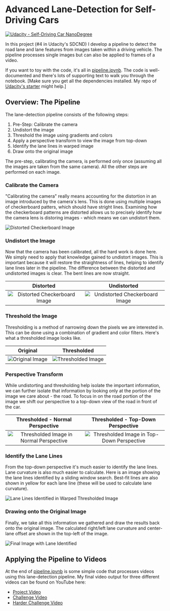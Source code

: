 # Advanced Lane-Detection for Self-Driving Cars

[![Udacity - Self-Driving Car NanoDegree](https://s3.amazonaws.com/udacity-sdc/github/shield-carnd.svg)](http://www.udacity.com/drive)

In this project (#4 in Udacity's SDCND) I develop a pipeline to detect the road lane and lane features from images taken within a driving vehicle. The pipeline processes single images but can also be applied to frames of a video.

If you want to toy with the code, it's all in [pipeline.ipynb](https://github.com/SealedSaint/CarND-Term1-P4/blob/master/pipeline.ipynb). The code is well-documented and there's lots of supporting text to walk you through the notebook. [Make sure you get all the dependencies installed. My repo of [Udacity's starter](https://github.com/SealedSaint/CarND-Term1-Starter) might help.] 


## Overview: The Pipeline

The lane-detection pipeline consists of the following steps:

1. Pre-Step: Calibrate the camera
2. Undistort the image
3. Threshold the image using gradients and colors
4. Apply a perspective transform to view the image from top-down
5. Identify the lane lines in warped image
6. Draw onto the original image

The pre-step, calibrating the camera, is performed only once (assuming all the images are taken from the same camera). All the other steps are performed on each image.

### Calibrate the Camera

"Calibrating the camera" really means accounting for the distortion in an image introduced by the camera's lens. This is done using multiple images of checkerboard patters, which should have stright lines. Examining how the checkerboard patterns are distorted allows us to precisely identify how the camera lens is distoring images - which means we can undistort them.

![Distorted Checkerboard Image](https://github.com/SealedSaint/CarND-Term1-P4/blob/master/camera_cal_images/not_enough_corners/calibration1.jpg)

### Undistort the Image

Now that the camera has been calibrated, all the hard work is done here. We simply need to apply that knowledge gained to undistort images. This is important because it will restore the straightness of lines, helping to identify lane lines later in the pipeline. The difference between the distorted and undistorted images is clear. The bent lines are now straight.

Distorted | Undistorted
:---: | :---:
![Distorted Checkerboard Image](https://github.com/SealedSaint/CarND-Term1-P4/blob/master/camera_cal_images/not_enough_corners/calibration1.jpg) | ![Undistorted Checkerboard Image](https://github.com/SealedSaint/CarND-Term1-P4/blob/master/example_images/undistorted_checkerboard.jpg)

### Threshold the Image

Thresholding is a method of narrowing down the pixels we are interested in. This can be done using a combination of gradient and color filters. Here's what a thresholded image looks like.

Original | Thresholded
:---: | :---:
![Original Image](https://github.com/SealedSaint/CarND-Term1-P4/blob/master/test_images/test2.jpg) | ![Thresholded Image](https://github.com/SealedSaint/CarND-Term1-P4/blob/master/example_images/threshold_test2.jpg)

### Perspective Transform

While undistorting and thresholding help isolate the important information, we can further isolate that information by looking only at the portion of the image we care about - the road. To focus in on the road portion of the image we shift our perspective to a top-down view of the road in front of the car.

Thresholded - Normal Perspective | Thresholded - Top-Down Perspective
:---: | :---:
![Thresholded Image in Normal Perspective](https://github.com/SealedSaint/CarND-Term1-P4/blob/master/example_images/threshold_test2.jpg) | ![Thresholded Image in Top-Down Perspective](https://github.com/SealedSaint/CarND-Term1-P4/blob/master/example_images/warped_threshold_test2.jpg)

### Identify the Lane Lines

From the top-down perspective it's much easier to identify the lane lines. Lane curvature is also much easier to calculate. Here is an image showing the lane lines identified by a sliding window search. Best-fit lines are also shown in yellow for each lane line (these will be used to calculate lane curvature).

![Lane Lines Identified in Warped Thresholded Image](https://github.com/SealedSaint/CarND-Term1-P4/blob/master/example_images/lane_detection_warped_test2.jpg)

### Drawing onto the Original Image

Finally, we take all this information we gathered and draw the results back onto the original image. The calculated right/left lane curvature and center-lane offset are shown in the top-left of the image.

![Final Image with Lane Identified](https://github.com/SealedSaint/CarND-Term1-P4/blob/master/example_images/final.jpg)

## Applying the Pipeline to Videos

At the end of [pipeline.ipynb](https://github.com/SealedSaint/CarND-Term1-P4/blob/master/pipeline.ipynb) is some simple code that processes videos using this lane-detection pipeline. My final video output for three different videos can be found on YouTube here:

* [Project Video](https://www.youtube.com/watch?v=v_leQokpNnU)
* [Challenge Video](https://www.youtube.com/watch?v=YIfH7aO-D_4)
* [Harder Challenge Video](https://www.youtube.com/watch?v=3lMie0rdx4E)
